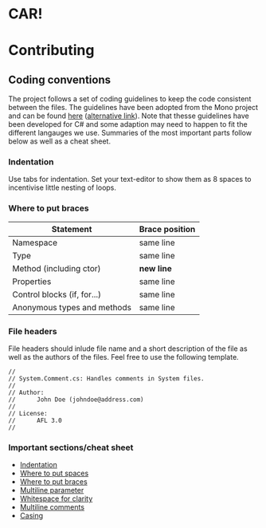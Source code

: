 # CAR!

# Contributing

## Coding conventions

The project follows a set of coding guidelines to keep the code consistent between the files. The guidelines have been adopted from the Mono project and can be found [here](https://github.com/mono/website/blob/gh-pages/community/contributing/coding-guidelines.md) ([alternative link](https://www.mono-project.com/community/contributing/coding-guidelines/)). Note that thesse guidelines have been developed for C# and some adaption may need to happen to fit the different langauges we use. Summaries of the most important parts follow below as well as a cheat sheet.

### Indentation

Use tabs for indentation. Set your text-editor to show them as 8 spaces to incentivise little nesting of loops.

### Where to put braces

| Statement                   | Brace position |
|-----------------------------|----------------|
| Namespace                   | same line      |
| Type                        | same line      |
| Method (including ctor)     | **new line**       |
| Properties                  | same line      |
| Control blocks (if, for...) | same line      |
| Anonymous types and methods | same line      |

### File headers

File headers should inlude file name and a short description of the file as well as the authors of the files. Feel free to use the following template.

```
//
// System.Comment.cs: Handles comments in System files.
//
// Author:
//      John Doe (johndoe@address.com)
//
// License:
//      AFL 3.0 
//
```

### Important sections/cheat sheet

- [Indentation](https://www.mono-project.com/community/contributing/coding-guidelines/#indentation)
- [Where to put spaces](https://www.mono-project.com/community/contributing/coding-guidelines/#where-to-put-spaces)
- [Where to put braces](https://www.mono-project.com/community/contributing/coding-guidelines/#where-to-put-braces)
- [Multiline parameter](https://www.mono-project.com/community/contributing/coding-guidelines/#multiline-parameters)
- [Whitespace for clarity](https://www.mono-project.com/community/contributing/coding-guidelines/#use-whitespace-for-clarity)
- [Multiline comments](https://www.mono-project.com/community/contributing/coding-guidelines/#multiline-comments)
- [Casing](https://www.mono-project.com/community/contributing/coding-guidelines/#casing)

